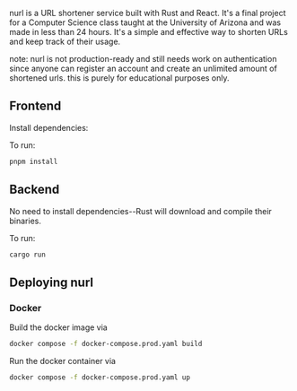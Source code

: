 nurl is a URL shortener service built with Rust and React. It's a final project for a Computer Science class taught at the University of Arizona and was made in less than 24 hours. It's a simple and effective way to shorten URLs and keep track of their usage.

note: nurl is not production-ready and still needs work on authentication since anyone can register an account and create an unlimited amount of shortened urls. this is purely for educational purposes only.

## Frontend

Install dependencies:

To run:

```sh
pnpm install
```

## Backend

No need to install dependencies--Rust will download and compile their binaries.

To run:

```sh
cargo run
```

## Deploying nurl

### Docker

Build the docker image via

```sh
docker compose -f docker-compose.prod.yaml build
```

Run the docker container via

```sh
docker compose -f docker-compose.prod.yaml up
```
